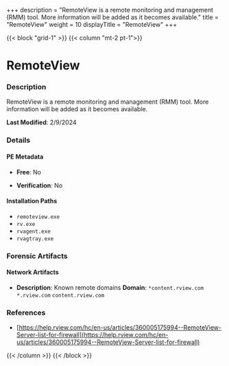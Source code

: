 +++
description = "RemoteView is a remote monitoring and management (RMM) tool. More information will be added as it becomes available."
title = "RemoteView"
weight = 10
displayTitle = "RemoteView"
+++


{{< block "grid-1" >}}
{{< column "mt-2 pt-1">}}

# RemoteView


### Description

RemoteView is a remote monitoring and management (RMM) tool. More information will be added as it becomes available.



**Last Modified**: 2/9/2024

### Details


#### PE Metadata


- **Free**: No

- **Verification**: No




#### Installation Paths
- `remoteview.exe`
- `rv.exe`
- `rvagent.exe`
- `rvagtray.exe`

### Forensic Artifacts




#### Network Artifacts

- **Description**: Known remote domains
  **Domain**: `*content.rview.com` `*.rview.com` `content.rview.com`





### References
- [https://help.rview.com/hc/en-us/articles/360005175994--RemoteView-Server-list-for-firewall](https://help.rview.com/hc/en-us/articles/360005175994--RemoteView-Server-list-for-firewall)



{{< /column >}}
{{< /block >}}
